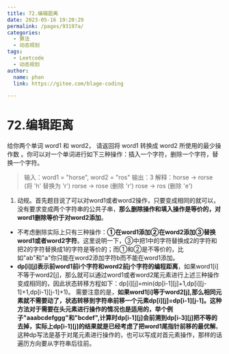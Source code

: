 ```yaml
---
title: 72.编辑距离
date: 2023-05-16 19:20:29
permalink: /pages/93197a/
categories: 
  - 算法
  - 动态规划
tags: 
  - Leetcode
  - 动态规划
author: 
  name: phan
  link: https://gitee.com/blage-coding

---
```

# 72.编辑距离

给你两个单词 word1 和 word2， 请返回将 word1 转换成 word2 所使用的最少操作数  。你可以对一个单词进行如下三种操作：插入一个字符，删除一个字符，替换一个字符。

>输入：word1 = "horse", word2 = "ros"
>输出：3
>解释：horse -> rorse (将 'h' 替换为 'r')
>rorse -> rose (删除 'r')
>rose -> ros (删除 'e')

1. 动规。首先题目说了可以对word1或者word2操作，只要变成相同的就可以，没有要求变成两个字符串的公共子串，**那么删除操作和填入操作是等价的，对word1删除等价于对word2添加**。
- 不考虑删除实际上只有三种操作：**①在word1添加②在word2添加③替换word1或者word2字符**。这里说明一下，③中把1中的字符替换成2的字符和把2的字符替换成1的字符是等价的；而①和②是不等价的，比如"ab"和"a"你只能在word2添加字符b而不能在word1添加。
- **dp[i][j\]表示前word1前i个字符和word2前j个字符的编程距离**，如果word1[i\]不等于word2[j\]，那么就可以通过word1或者word2尾元素进行上述三种操作变成相同的，因此状态转移方程如下：dp[i\][j\]=min(dp[i-1\][j\]+1,dp[i\][j-1\]+1,dp[i-1\][j-1\]+1)。
     需要注意的是，**如果word1[i\]等于word2[j\],那么相同元素就不需要动了，状态转移到字符串前移一个元素dp[i\][j\]=dp[i-1\][j-1\]。**这种方法对于需要在头元素进行操作的情况也是适用的，举个例子"aaabcdefggg"和"bcdef",计算时dp[i-1\][j\]会前溯到dp[i-3\][j\]把不等的去掉，实际上**dp[i-1\][j\]的结果就是已经考虑了把word1尾指针前移的最优解**。这种dp写法是基于对尾元素进行操作的，也可以写成对首元素操作，那样的话遍历方向要从字符串后往前。
